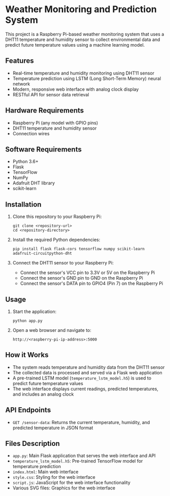 # Weather Monitoring and Prediction System

This project is a Raspberry Pi-based weather monitoring system that uses a DHT11 temperature and humidity sensor to collect environmental data and predict future temperature values using a machine learning model.

## Features

- Real-time temperature and humidity monitoring using DHT11 sensor
- Temperature prediction using LSTM (Long Short-Term Memory) neural network
- Modern, responsive web interface with analog clock display
- RESTful API for sensor data retrieval

## Hardware Requirements

- Raspberry Pi (any model with GPIO pins)
- DHT11 temperature and humidity sensor
- Connection wires

## Software Requirements

- Python 3.6+
- Flask
- TensorFlow
- NumPy
- Adafruit DHT library
- scikit-learn

## Installation

1. Clone this repository to your Raspberry Pi:
   ```
   git clone <repository-url>
   cd <repository-directory>
   ```

2. Install the required Python dependencies:
   ```
   pip install flask flask-cors tensorflow numpy scikit-learn adafruit-circuitpython-dht
   ```

3. Connect the DHT11 sensor to your Raspberry Pi:
   - Connect the sensor's VCC pin to 3.3V or 5V on the Raspberry Pi
   - Connect the sensor's GND pin to GND on the Raspberry Pi
   - Connect the sensor's DATA pin to GPIO4 (Pin 7) on the Raspberry Pi

## Usage

1. Start the application:
   ```
   python app.py
   ```

2. Open a web browser and navigate to:
   ```
   http://<raspberry-pi-ip-address>:5000
   ```

## How it Works

- The system reads temperature and humidity data from the DHT11 sensor
- The collected data is processed and served via a Flask web application
- A pre-trained LSTM model (`temperature_lstm_model.h5`) is used to predict future temperature values
- The web interface displays current readings, predicted temperatures, and includes an analog clock

## API Endpoints

- `GET /sensor-data`: Returns the current temperature, humidity, and predicted temperature in JSON format

## Files Description

- `app.py`: Main Flask application that serves the web interface and API
- `temperature_lstm_model.h5`: Pre-trained TensorFlow model for temperature prediction
- `index.html`: Main web interface
- `style.css`: Styling for the web interface
- `script.js`: JavaScript for the web interface functionality
- Various SVG files: Graphics for the web interface 